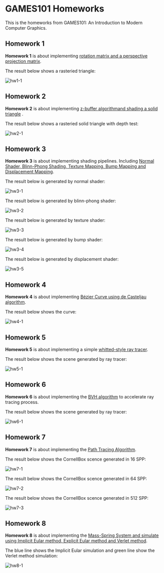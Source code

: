 # GAMES101 Homeworks
This is the homeworks from GAMES101: An Introduction to Modern Computer Graphics.

## Homework 1
**Homework 1** is about implementing <u>rotation matrix and a perspective projection matrix</u>. 

The result below shows a rasteried triangle:

![hw1-1](/Results/hw1-1.png)

## Homework 2

**Homework 2** is about implementing <u>z-buffer algorithmand shading a solid triangle</u> . 

The result below shows a rasteried solid triangle with depth test:

![hw2-1](/Results/hw2-1.png)

## Homework 3

**Homework 3** is about implementing shading pipelines. Including <u>Normal Shader, Blinn-Phong Shading, Texture Mapping, Bump Mapping and Displacement Mapping</u>.

The result below is generated by normal shader:

![hw3-1](/Results/hw3-1.png)

The result below is generated by blinn-phong shader:

![hw3-2](/Results/hw3-2.png)

The result below is generated by texture shader:

![hw3-3](/Results/hw3-3.png)

The result below is generated by bump shader:

![hw3-4](/Results/hw3-4.png)

The result below is generated by displacement shader:

![hw3-5](/Results/hw3-5.png)


## Homework 4

**Homework 4** is about implementing <u>Bézier Curve using de Casteljau algorithm</u>.

The result below shows the curve:

![hw4-1](/Results/hw4-1.png)

## Homework 5

**Homework 5** is about implementing a simple <u>whitted-style ray tracer</u>.

The result below shows the scene generated by ray tracer:

![hw5-1](/Results/hw5-1.png)

## Homework 6

**Homework 6** is about implementing the <u>BVH algorithm</u> to accelerate ray tracing process.

The result below shows the scene generated by ray tracer:

![hw6-1](/Results/hw6-1.png)

## Homework 7

**Homework 7** is about implementing the <u>Path Tracing Algorithm</u>.

The result below shows the CornellBox scence generated in 16 SPP:

![hw7-1](/Results/hw7-1.png)

The result below shows the CornellBox scence generated in 64 SPP:

![hw7-2](/Results/hw7-2.png)

The result below shows the CornellBox scence generated in 512 SPP:

![hw7-3](/Results/hw7-3.png)

## Homework 8

**Homework 8** is about implementing the <u>Mass-Spring System and simulate using Implicit Eular method, Explicit Eular method and Verlet method</u>.

The blue line shows the Implicit Eular simulation and green line show the Verlet method simulation:

![hw8-1](/Results/hw8-1.png)

